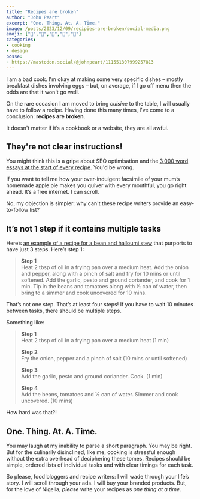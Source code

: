 ```yaml
---
title: "Recipes are broken"
author: "John Peart"
excerpt: "One. Thing. At. A. Time."
image: /posts/2023/12/09/recipies-are-broken/social-media.png
emoji: ["🍅","🥕","🥬","🧅","🌽"]
categories: 
- cooking
- design 
posse:
- https://mastodon.social/@johnpeart/111551307999257813
---
```


I am a bad cook. I'm okay at making some very specific dishes – mostly breakfast dishes involving eggs – but, on average, if I go off menu then the odds are that it won't go well. 

On the rare occasion I am moved to bring *cuisine* to the table, I will usually have to follow a recipe. Having done this many times, I've come to a conclusion: **recipes are broken**. 

It doesn't matter if it’s a cookbook or a website, they are all awful. 

## They're not clear instructions!

You might think this is a gripe about SEO optimisation and the [3,000 word essays at the start of every recipe](https://slate.com/technology/2017/12/why-does-every-online-recipe-begin-with-the-preface-to-a-personal-memoir.html). You'd be wrong.

If you want to tell me how your over-indulgent facsimile of your mum’s homemade apple pie makes you quiver with every mouthful, you go right ahead. It’s a free internet. I can scroll.

No, my objection is simpler: why can't these recipe writers provide an easy-to-follow list?

## It’s not 1 step if it contains multiple tasks

Here’s [an example of a recipe for a bean and halloumi stew](https://www.bbcgoodfood.com/recipes/bean-halloumi-stew) that purports to have just 3 steps. Here’s step 1:

> **Step 1** \
> Heat 2 tbsp of oil in a frying pan over a medium heat. Add the onion and pepper, along with a pinch of salt and fry for 10 mins or until softened. Add the garlic, pesto and ground coriander, and cook for 1 min. Tip in the beans and tomatoes along with ½ can of water, then bring to a simmer and cook uncovered for 10 mins.

That’s not one step. That’s at least four steps! If you have to wait 10 minutes between tasks, there should be multiple steps.

Something like:

> **Step 1** \
> Heat 2 tbsp of oil in a frying pan over a medium heat (1 min)
> 
> **Step 2** \
> Fry the onion, pepper and a pinch of salt (10 mins or until softened)
> 
> **Step 3** \
> Add the garlic, pesto and ground coriander. Cook. (1 min)
> 
> **Step 4** \
> Add the beans, tomatoes and ½ can of water. Simmer and cook uncovered. (10 mins)

How hard was that?!

## One. Thing. At. A. Time.

You may laugh at my inability to parse a short paragraph. You may be right. But for the culinarily disinclined, like me, cooking is stressful enough without the extra overhead of deciphering these tomes. Recipes should be simple, ordered lists of individual tasks and with clear timings for each task.

So please, food bloggers and recipe writers: I will wade through your life’s story. I will scroll through your ads. I will buy your branded products. But, for the love of Nigella, *please* write your recipes as *one thing at a time*.